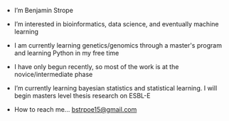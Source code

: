 - I’m Benjamin Strope
- I’m interested in bioinformatics, data science, and eventually machine learning
- I am currently learning genetics/genomics through a master's program and learning Python in my free time
- I have only begun recently, so most of the work is at the novice/intermediate phase
- I’m currently learning bayesian statistics and statistical learning.
I will begin masters level thesis research on ESBL-E 

- How to reach me... bstrpoe15@gmail.com

<!---
BStrope/BStrope is a ✨ special ✨ repository because its `README.md` (this file) appears on your GitHub profile.
You can click the Preview link to take a look at your changes.
--->
